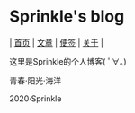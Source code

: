 # Sprinkle's blog
| [首页](index.md) | [文章](article.md) | [便签](note.md) | [关于](about.md) |

这里是Sprinkle的个人博客( ﾟ∀。)

青春·阳光·海洋

2020·Sprinkle
